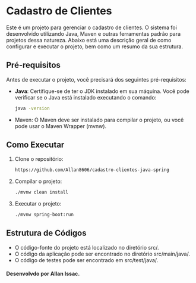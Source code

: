 # Cadastro de Clientes

Este é um projeto para gerenciar o cadastro de clientes. O sistema foi desenvolvido utilizando Java, Maven e outras ferramentas padrão para projetos dessa natureza. Abaixo está uma descrição geral de como configurar e executar o projeto, bem como um resumo da sua estrutura.


## Pré-requisitos

Antes de executar o projeto, você precisará dos seguintes pré-requisitos:

- **Java**: Certifique-se de ter o JDK instalado em sua máquina. Você pode verificar se o Java está instalado executando o comando:

  ```bash
  java -version

- Maven: O Maven deve ser instalado para compilar o projeto, ou você pode usar o Maven Wrapper (mvnw).

## Como Executar
1. Clone o repositório:
   
   ```bash
   https://github.com/Allan8606/cadastro-clientes-java-spring

2. Compilar o projeto:

   ```bash
   ./mvnw clean install

3. Executar o projeto:

   ```bash
   ./mvnw spring-boot:run

## Estrutura de Códigos
  - O código-fonte do projeto está localizado no diretório src/.
  - O código da aplicação pode ser encontrado no diretório src/main/java/.
  - O código de testes pode ser encontrado em src/test/java/.

#### Desenvolvdo por Allan Issac.



